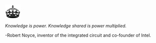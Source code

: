<img src="crown.png" align="center" width="50px">


*Knowledge is power. Knowledge shared is power multiplied.*

-Robert Noyce, inventor of the integrated circuit and co-founder of Intel.
